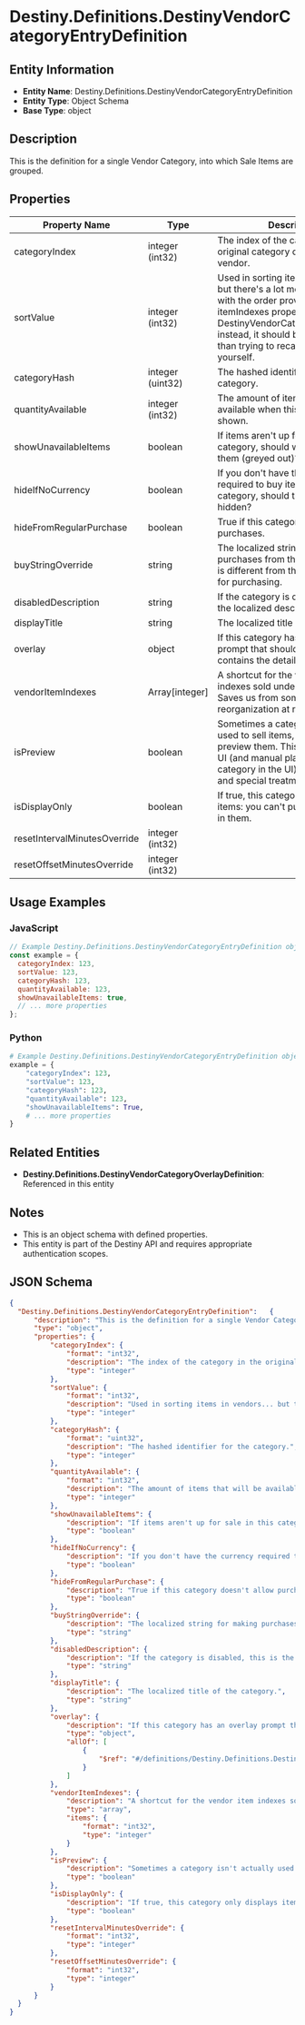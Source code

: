 # Destiny.Definitions.DestinyVendorCategoryEntryDefinition

## Entity Information
- **Entity Name**: Destiny.Definitions.DestinyVendorCategoryEntryDefinition
- **Entity Type**: Object Schema
- **Base Type**: object

## Description
This is the definition for a single Vendor Category, into which Sale Items are grouped.

## Properties

| Property Name | Type | Description | Required |
|---------------|------|-------------|----------|
| categoryIndex | integer (int32) | The index of the category in the original category definitions for the vendor. | No |
| sortValue | integer (int32) | Used in sorting items in vendors... but there's a lot more to it. Just go with the order provided in the itemIndexes property on the DestinyVendorCategoryComponent instead, it should be more reliable than trying to recalculate it yourself. | No |
| categoryHash | integer (uint32) | The hashed identifier for the category. | No |
| quantityAvailable | integer (int32) | The amount of items that will be available when this category is shown. | No |
| showUnavailableItems | boolean | If items aren't up for sale in this category, should we still show them (greyed out)? | No |
| hideIfNoCurrency | boolean | If you don't have the currency required to buy items from this category, should the items be hidden? | No |
| hideFromRegularPurchase | boolean | True if this category doesn't allow purchases. | No |
| buyStringOverride | string | The localized string for making purchases from this category, if it is different from the vendor's string for purchasing. | No |
| disabledDescription | string | If the category is disabled, this is the localized description to show. | No |
| displayTitle | string | The localized title of the category. | No |
| overlay | object | If this category has an overlay prompt that should appear, this contains the details of that prompt. | No |
| vendorItemIndexes | Array[integer] | A shortcut for the vendor item indexes sold under this category. Saves us from some expensive reorganization at runtime. | No |
| isPreview | boolean | Sometimes a category isn't actually used to sell items, but rather to preview them. This implies different UI (and manual placement of the category in the UI) in the game, and special treatment. | No |
| isDisplayOnly | boolean | If true, this category only displays items: you can't purchase anything in them. | No |
| resetIntervalMinutesOverride | integer (int32) |  | No |
| resetOffsetMinutesOverride | integer (int32) |  | No |

## Usage Examples

### JavaScript
```javascript
// Example Destiny.Definitions.DestinyVendorCategoryEntryDefinition object
const example = {
  categoryIndex: 123,
  sortValue: 123,
  categoryHash: 123,
  quantityAvailable: 123,
  showUnavailableItems: true,
  // ... more properties
};
```

### Python
```python
# Example Destiny.Definitions.DestinyVendorCategoryEntryDefinition object
example = {
    "categoryIndex": 123,
    "sortValue": 123,
    "categoryHash": 123,
    "quantityAvailable": 123,
    "showUnavailableItems": True,
    # ... more properties
}
```

## Related Entities
- **Destiny.Definitions.DestinyVendorCategoryOverlayDefinition**: Referenced in this entity

## Notes
- This is an object schema with defined properties.
- This entity is part of the Destiny API and requires appropriate authentication scopes.

## JSON Schema
```json
{
  "Destiny.Definitions.DestinyVendorCategoryEntryDefinition":   {
      "description": "This is the definition for a single Vendor Category, into which Sale Items are grouped.",
      "type": "object",
      "properties": {
          "categoryIndex": {
              "format": "int32",
              "description": "The index of the category in the original category definitions for the vendor.",
              "type": "integer"
          },
          "sortValue": {
              "format": "int32",
              "description": "Used in sorting items in vendors... but there's a lot more to it. Just go with the order provided in the itemIndexes property on the DestinyVendorCategoryComponent instead, it should be more reliable than trying to recalculate it yourself.",
              "type": "integer"
          },
          "categoryHash": {
              "format": "uint32",
              "description": "The hashed identifier for the category.",
              "type": "integer"
          },
          "quantityAvailable": {
              "format": "int32",
              "description": "The amount of items that will be available when this category is shown.",
              "type": "integer"
          },
          "showUnavailableItems": {
              "description": "If items aren't up for sale in this category, should we still show them (greyed out)?",
              "type": "boolean"
          },
          "hideIfNoCurrency": {
              "description": "If you don't have the currency required to buy items from this category, should the items be hidden?",
              "type": "boolean"
          },
          "hideFromRegularPurchase": {
              "description": "True if this category doesn't allow purchases.",
              "type": "boolean"
          },
          "buyStringOverride": {
              "description": "The localized string for making purchases from this category, if it is different from the vendor's string for purchasing.",
              "type": "string"
          },
          "disabledDescription": {
              "description": "If the category is disabled, this is the localized description to show.",
              "type": "string"
          },
          "displayTitle": {
              "description": "The localized title of the category.",
              "type": "string"
          },
          "overlay": {
              "description": "If this category has an overlay prompt that should appear, this contains the details of that prompt.",
              "type": "object",
              "allOf": [
                  {
                      "$ref": "#/definitions/Destiny.Definitions.DestinyVendorCategoryOverlayDefinition"
                  }
              ]
          },
          "vendorItemIndexes": {
              "description": "A shortcut for the vendor item indexes sold under this category. Saves us from some expensive reorganization at runtime.",
              "type": "array",
              "items": {
                  "format": "int32",
                  "type": "integer"
              }
          },
          "isPreview": {
              "description": "Sometimes a category isn't actually used to sell items, but rather to preview them. This implies different UI (and manual placement of the category in the UI) in the game, and special treatment.",
              "type": "boolean"
          },
          "isDisplayOnly": {
              "description": "If true, this category only displays items: you can't purchase anything in them.",
              "type": "boolean"
          },
          "resetIntervalMinutesOverride": {
              "format": "int32",
              "type": "integer"
          },
          "resetOffsetMinutesOverride": {
              "format": "int32",
              "type": "integer"
          }
      }
  }
}
```
